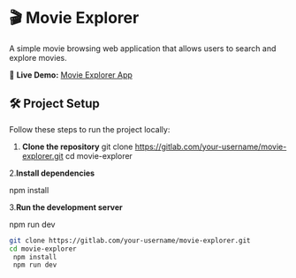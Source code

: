 # 🎬 Movie Explorer

A simple movie browsing web application that allows users to search and explore movies.

🔗 **Live Demo:** [Movie Explorer App](https://movie-explorer-hazel.vercel.app/)

## 🛠️ Project Setup

Follow these steps to run the project locally:

1. **Clone the repository**
   git clone https://gitlab.com/your-username/movie-explorer.git
   cd movie-explorer

2.**Install dependencies** 

   npm install
   
3.**Run the development server**

  npm run dev

```bash
git clone https://gitlab.com/your-username/movie-explorer.git
cd movie-explorer
 npm install
 npm run dev


